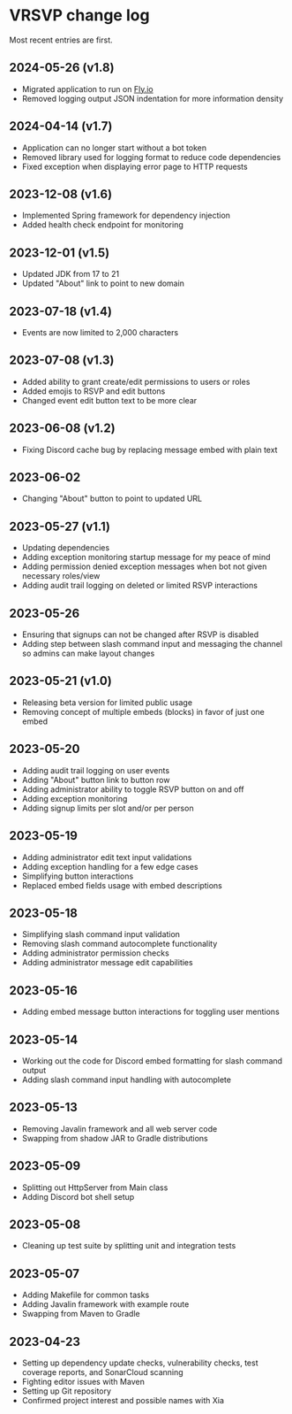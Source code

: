 # VRSVP change log

Most recent entries are first.

## 2024-05-26 (v1.8)

- Migrated application to run on [Fly.io](https://fly.io)
- Removed logging output JSON indentation for more information density

## 2024-04-14 (v1.7)

- Application can no longer start without a bot token
- Removed library used for logging format to reduce code dependencies
- Fixed exception when displaying error page to HTTP requests

## 2023-12-08 (v1.6)

- Implemented Spring framework for dependency injection
- Added health check endpoint for monitoring

## 2023-12-01 (v1.5)

- Updated JDK from 17 to 21
- Updated "About" link to point to new domain

## 2023-07-18 (v1.4)

- Events are now limited to 2,000 characters

## 2023-07-08 (v1.3)

- Added ability to grant create/edit permissions to users or roles
- Added emojis to RSVP and edit buttons
- Changed event edit button text to be more clear

## 2023-06-08 (v1.2)

- Fixing Discord cache bug by replacing message embed with plain text

## 2023-06-02

- Changing "About" button to point to updated URL

## 2023-05-27 (v1.1)

- Updating dependencies
- Adding exception monitoring startup message for my peace of mind
- Adding permission denied exception messages when bot not given necessary roles/view
- Adding audit trail logging on deleted or limited RSVP interactions

## 2023-05-26

- Ensuring that signups can not be changed after RSVP is disabled
- Adding step between slash command input and messaging the channel so admins can make layout changes

## 2023-05-21 (v1.0)

- Releasing beta version for limited public usage
- Removing concept of multiple embeds (blocks) in favor of just one embed

## 2023-05-20

- Adding audit trail logging on user events
- Adding "About" button link to button row
- Adding administrator ability to toggle RSVP button on and off
- Adding exception monitoring
- Adding signup limits per slot and/or per person

## 2023-05-19

- Adding administrator edit text input validations
- Adding exception handling for a few edge cases
- Simplifying button interactions
- Replaced embed fields usage with embed descriptions

## 2023-05-18

- Simplifying slash command input validation
- Removing slash command autocomplete functionality
- Adding administrator permission checks
- Adding administrator message edit capabilities

## 2023-05-16

- Adding embed message button interactions for toggling user mentions

## 2023-05-14

- Working out the code for Discord embed formatting for slash command output
- Adding slash command input handling with autocomplete

## 2023-05-13

- Removing Javalin framework and all web server code
- Swapping from shadow JAR to Gradle distributions

## 2023-05-09

- Splitting out HttpServer from Main class
- Adding Discord bot shell setup

## 2023-05-08

- Cleaning up test suite by splitting unit and integration tests

## 2023-05-07

- Adding Makefile for common tasks
- Adding Javalin framework with example route
- Swapping from Maven to Gradle

## 2023-04-23

- Setting up dependency update checks, vulnerability checks, test coverage reports, and SonarCloud scanning
- Fighting editor issues with Maven
- Setting up Git repository
- Confirmed project interest and possible names with Xia
